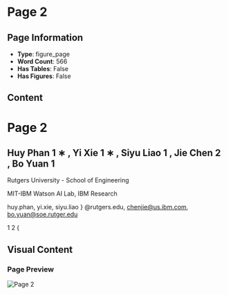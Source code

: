 # Page 2

## Page Information

- **Type**: figure_page
- **Word Count**: 566
- **Has Tables**: False
- **Has Figures**: False

## Content

# Page 2

## Huy Phan 1 ∗ , Yi Xie 1 ∗ , Siyu Liao 1 , Jie Chen 2 , Bo Yuan 1

Rutgers University - School of Engineering

MIT-IBM Watson AI Lab, IBM Research

huy.phan, yi.xie, siyu.liao } @rutgers.edu, chenjie@us.ibm.com, bo.yuan@soe.rutger.edu

1 2 {

## Visual Content

### Page Preview

![Page 2](/projects/llms/images/CAG_A_Realtime_Lowcost_Enhancedrobustness_Hightransferability_Contentaware_Adversarial_Attack_Genera_page_2.png)
